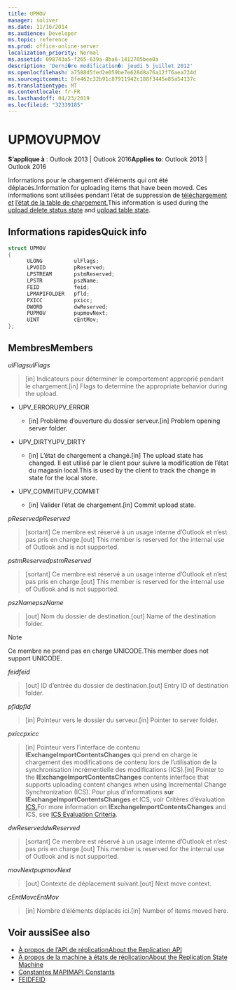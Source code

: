 ```yaml
---
title: UPMOV
manager: soliver
ms.date: 11/16/2014
ms.audience: Developer
ms.topic: reference
ms.prod: office-online-server
localization_priority: Normal
ms.assetid: 098743a5-f265-639a-8ba6-1412705bee0a
description: 'Derni�re modification�: jeudi 5 juillet 2012'
ms.openlocfilehash: a7588d5fed2e059be7e628d8a76a12f76aea734d
ms.sourcegitcommit: 8fe462c32b91c87911942c188f3445e85a54137c
ms.translationtype: MT
ms.contentlocale: fr-FR
ms.lasthandoff: 04/23/2019
ms.locfileid: "32339185"
---
```

# <a name="upmov"></a><span data-ttu-id="e3f8d-103">UPMOV</span><span class="sxs-lookup"><span data-stu-id="e3f8d-103">UPMOV</span></span>
 
<span data-ttu-id="e3f8d-104">**S’applique à** : Outlook 2013 | Outlook 2016</span><span class="sxs-lookup"><span data-stu-id="e3f8d-104">**Applies to**: Outlook 2013 | Outlook 2016</span></span> 
  
<span data-ttu-id="e3f8d-105">Informations pour le chargement d’éléments qui ont été déplacés.</span><span class="sxs-lookup"><span data-stu-id="e3f8d-105">Information for uploading items that have been moved.</span></span> <span data-ttu-id="e3f8d-106">Ces informations sont utilisées pendant l’état de suppression de [téléchargement et](upload-delete-status-state.md) [l’état de la table de chargement.](upload-table-state.md)</span><span class="sxs-lookup"><span data-stu-id="e3f8d-106">This information is used during the [upload delete status state](upload-delete-status-state.md) and [upload table state](upload-table-state.md).</span></span>
  
## <a name="quick-info"></a><span data-ttu-id="e3f8d-107">Informations rapides</span><span class="sxs-lookup"><span data-stu-id="e3f8d-107">Quick info</span></span>

```cpp
struct UPMOV 
{ 
      ULONG          ulFlags; 
      LPVOID         pReserved; 
      LPSTREAM       pstmReserved; 
      LPSTR          pszName; 
      FEID           feid; 
      LPMAPIFOLDER   pfld; 
      PXICC          pxicc; 
      DWORD          dwReserved; 
      PUPMOV         pupmovNext; 
      UINT           cEntMov; 
};
```

## <a name="members"></a><span data-ttu-id="e3f8d-108">Membres</span><span class="sxs-lookup"><span data-stu-id="e3f8d-108">Members</span></span>

<span data-ttu-id="e3f8d-109">_ulFlags_</span><span class="sxs-lookup"><span data-stu-id="e3f8d-109">_ulFlags_</span></span>
  
> <span data-ttu-id="e3f8d-110">[in] Indicateurs pour déterminer le comportement approprié pendant le chargement.</span><span class="sxs-lookup"><span data-stu-id="e3f8d-110">[in] Flags to determine the appropriate behavior during the upload.</span></span>
    
  - <span data-ttu-id="e3f8d-111">UPV_ERROR</span><span class="sxs-lookup"><span data-stu-id="e3f8d-111">UPV_ERROR</span></span>
    
    - <span data-ttu-id="e3f8d-112">[in] Problème d’ouverture du dossier serveur.</span><span class="sxs-lookup"><span data-stu-id="e3f8d-112">[in] Problem opening server folder.</span></span>
    
  - <span data-ttu-id="e3f8d-113">UPV_DIRTY</span><span class="sxs-lookup"><span data-stu-id="e3f8d-113">UPV_DIRTY</span></span>
    
    - <span data-ttu-id="e3f8d-114">[in] L’état de chargement a changé.</span><span class="sxs-lookup"><span data-stu-id="e3f8d-114">[in] The upload state has changed.</span></span> <span data-ttu-id="e3f8d-115">Il est utilisé par le client pour suivre la modification de l’état du magasin local.</span><span class="sxs-lookup"><span data-stu-id="e3f8d-115">This is used by the client to track the change in state for the local store.</span></span>
    
  - <span data-ttu-id="e3f8d-116">UPV_COMMIT</span><span class="sxs-lookup"><span data-stu-id="e3f8d-116">UPV_COMMIT</span></span>
    
    - <span data-ttu-id="e3f8d-117">[in] Valider l’état de chargement.</span><span class="sxs-lookup"><span data-stu-id="e3f8d-117">[in] Commit upload state.</span></span>
    
<span data-ttu-id="e3f8d-118">_pReserved_</span><span class="sxs-lookup"><span data-stu-id="e3f8d-118">_pReserved_</span></span>
  
>  <span data-ttu-id="e3f8d-119">[sortant] Ce membre est réservé à un usage interne d’Outlook et n’est pas pris en charge.</span><span class="sxs-lookup"><span data-stu-id="e3f8d-119">[out] This member is reserved for the internal use of Outlook and is not supported.</span></span> 
    
<span data-ttu-id="e3f8d-120">_pstmReserved_</span><span class="sxs-lookup"><span data-stu-id="e3f8d-120">_pstmReserved_</span></span>
  
>  <span data-ttu-id="e3f8d-121">[sortant] Ce membre est réservé à un usage interne d’Outlook et n’est pas pris en charge.</span><span class="sxs-lookup"><span data-stu-id="e3f8d-121">[out] This member is reserved for the internal use of Outlook and is not supported.</span></span> 
    
<span data-ttu-id="e3f8d-122">_pszName_</span><span class="sxs-lookup"><span data-stu-id="e3f8d-122">_pszName_</span></span>
  
>  <span data-ttu-id="e3f8d-123">[out] Nom du dossier de destination.</span><span class="sxs-lookup"><span data-stu-id="e3f8d-123">[out] Name of the destination folder.</span></span> 
    
  > [!NOTE]
  > <span data-ttu-id="e3f8d-124">Ce membre ne prend pas en charge UNICODE.</span><span class="sxs-lookup"><span data-stu-id="e3f8d-124">This member does not support UNICODE.</span></span> 
  
<span data-ttu-id="e3f8d-125">_feid_</span><span class="sxs-lookup"><span data-stu-id="e3f8d-125">_feid_</span></span>
  
>  <span data-ttu-id="e3f8d-126">[out] ID d’entrée du dossier de destination.</span><span class="sxs-lookup"><span data-stu-id="e3f8d-126">[out] Entry ID of destination folder.</span></span> 
    
<span data-ttu-id="e3f8d-127">_pfld_</span><span class="sxs-lookup"><span data-stu-id="e3f8d-127">_pfld_</span></span>
  
>  <span data-ttu-id="e3f8d-128">[in] Pointeur vers le dossier du serveur.</span><span class="sxs-lookup"><span data-stu-id="e3f8d-128">[in] Pointer to server folder.</span></span> 
    
<span data-ttu-id="e3f8d-129">_pxicc_</span><span class="sxs-lookup"><span data-stu-id="e3f8d-129">_pxicc_</span></span>
  
>  <span data-ttu-id="e3f8d-130">[in] Pointeur vers l’interface de contenu **IExchangeImportContentsChanges** qui prend en charge le chargement des modifications de contenu lors de l’utilisation de la synchronisation incrémentielle des modifications (ICS).</span><span class="sxs-lookup"><span data-stu-id="e3f8d-130">[in] Pointer to the **IExchangeImportContentsChanges** contents interface that supports uploading content changes when using Incremental Change Synchronization (ICS).</span></span> <span data-ttu-id="e3f8d-131">Pour plus d’informations **sur IExchangeImportContentsChanges** et ICS, voir Critères d’évaluation [ICS.](https://msdn.microsoft.com/library/aa579252%28EXCHG.80%29.aspx)</span><span class="sxs-lookup"><span data-stu-id="e3f8d-131">For more information on **IExchangeImportContentsChanges** and ICS, see [ICS Evaluation Criteria](https://msdn.microsoft.com/library/aa579252%28EXCHG.80%29.aspx).</span></span>
    
<span data-ttu-id="e3f8d-132">_dwReserved_</span><span class="sxs-lookup"><span data-stu-id="e3f8d-132">_dwReserved_</span></span>
  
>  <span data-ttu-id="e3f8d-133">[sortant] Ce membre est réservé à un usage interne d’Outlook et n’est pas pris en charge.</span><span class="sxs-lookup"><span data-stu-id="e3f8d-133">[out] This member is reserved for the internal use of Outlook and is not supported.</span></span> 
    
<span data-ttu-id="e3f8d-134">_movNext_</span><span class="sxs-lookup"><span data-stu-id="e3f8d-134">_pupmovNext_</span></span>
  
>  <span data-ttu-id="e3f8d-135">[out] Contexte de déplacement suivant.</span><span class="sxs-lookup"><span data-stu-id="e3f8d-135">[out] Next move context.</span></span> 
    
<span data-ttu-id="e3f8d-136">_cEntMov_</span><span class="sxs-lookup"><span data-stu-id="e3f8d-136">_cEntMov_</span></span>
  
>  <span data-ttu-id="e3f8d-137">[in] Nombre d’éléments déplacés ici.</span><span class="sxs-lookup"><span data-stu-id="e3f8d-137">[in] Number of items moved here.</span></span> 
    
## <a name="see-also"></a><span data-ttu-id="e3f8d-138">Voir aussi</span><span class="sxs-lookup"><span data-stu-id="e3f8d-138">See also</span></span>

- [<span data-ttu-id="e3f8d-139">À propos de l’API de réplication</span><span class="sxs-lookup"><span data-stu-id="e3f8d-139">About the Replication API</span></span>](about-the-replication-api.md)
- [<span data-ttu-id="e3f8d-140">À propos de la machine à états de réplication</span><span class="sxs-lookup"><span data-stu-id="e3f8d-140">About the Replication State Machine</span></span>](about-the-replication-state-machine.md)
- [<span data-ttu-id="e3f8d-141">Constantes MAPI</span><span class="sxs-lookup"><span data-stu-id="e3f8d-141">MAPI Constants</span></span>](mapi-constants.md)
- [<span data-ttu-id="e3f8d-142">FEID</span><span class="sxs-lookup"><span data-stu-id="e3f8d-142">FEID</span></span>](feid.md)

